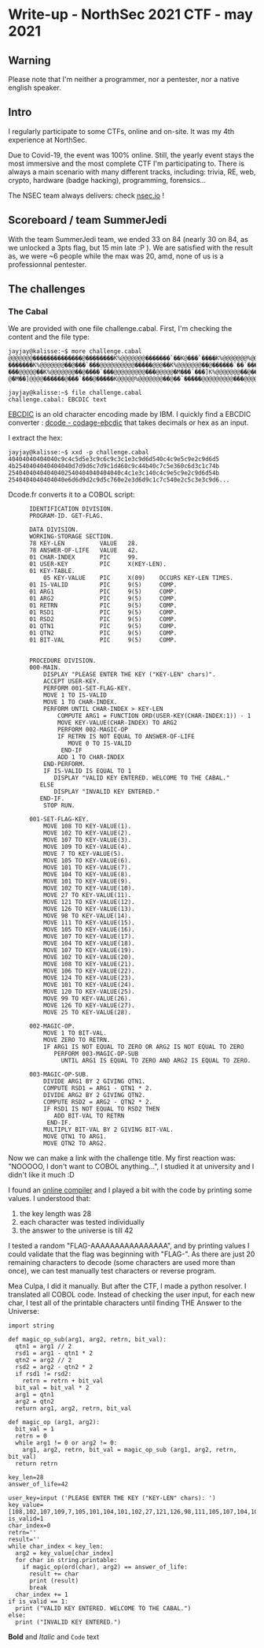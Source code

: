 # Write-up - NorthSec 2021 CTF - may 2021
## Warning
Please note that I'm neither a programmer, nor a pentester, nor a native english speaker.
## Intro
I regularly participate to some CTFs, online and on-site. 
It was my 4th experience at NorthSec.

Due to Covid-19, the event was 100% online. 
Still, the yearly event stays the most immersive and the most complete CTF I'm participating to.
There is always a main scenario with many different tracks, including: trivia, RE, web, crypto, hardware (badge hacking), programming, forensics...

The NSEC team always delivers: check [nsec.io](https://nsec.io) !
## Scoreboard / team SummerJedi
With the team SummerJedi team, we ended 33 on 84 (nearly 30 on 84, as we unlocked a 3pts flag, but 15 min late :P ). 
We are satisfied with the result as, we were ~6 people while the max was 20, amd, none of us is a professionnal pentester.
## The challenges
### The Cabal
We are provided with one file challenge.cabal.
First, I'm checking the content and the file type:
```
jayjay@kalisse:~$ more challenge.cabal 
@@@@@@@��������������@��������K%@@@@@@@�������`��K@���`����K%@@@@@@@%@@@@@@@����@��������K%@@@@@@@�������`�������@
�������K%@@@@@@@��@���`���@@@@@@@@@@�����@@@��K%@@@@@@@��@������`��`����@@@�����@@@��K%@@@@@@@��@����`�����@@@@@@@
���@@@@@��K%@@@@@@@��@����`���@@@@@@@@@���@@@@@�M���`���]K%@@@@@@@��@���`�����K%@@@@@@@@@@@��@���`�����@@@@���@@@@
@�M��]@@@@������@���`���@�����K@@@@@%@@@@@@@��@��`�����@@@@@@@@@���@@@@@�M�]@@@@@����K%@@@@@@@��@����@@@@@@@@@@@@@...

jayjay@kalisse:~$ file challenge.cabal 
challenge.cabal: EBCDIC text
```
[EBCDIC](https://en.wikipedia.org/wiki/EBCDIC) is an old character encoding made by IBM. 
I quickly find a EBCDIC converter : [dcode - codage-ebcdic](https://www.dcode.fr/codage-ebcdic) that takes decimals or hex as an input.

I extract the hex: 
```
jayjay@kalisse:~$ xxd -p challenge.cabal
40404040404040c9c4c5d5e3c9c6c9c3c1e3c9d6d540c4c9e5c9e2c9d6d5
4b2540404040404040d7d9d6c7d9c1d460c9c44b40c7c5e360c6d3c1c74b
25404040404040402540404040404040c4c1e3c140c4c9e5c9e2c9d6d54b
2540404040404040e6d6d9d2c9d5c760e2e3d6d9c1c7c540e2c5c3e3c9d6...
```
Dcode.fr converts it to a COBOL script:
```
      IDENTIFICATION DIVISION.
      PROGRAM-ID. GET-FLAG.
     
      DATA DIVISION.
      WORKING-STORAGE SECTION.
      78 KEY-LEN          VALUE   28.
      78 ANSWER-OF-LIFE   VALUE   42.
      01 CHAR-INDEX       PIC     99.
      01 USER-KEY         PIC     X(KEY-LEN).
      01 KEY-TABLE.
          05 KEY-VALUE    PIC     X(09)    OCCURS KEY-LEN TIMES.    
      01 IS-VALID         PIC     9(5)     COMP.
      01 ARG1             PIC     9(5)     COMP.
      01 ARG2             PIC     9(5)     COMP.
      01 RETRN            PIC     9(5)     COMP.
      01 RSD1             PIC     9(5)     COMP.
      01 RSD2             PIC     9(5)     COMP.
      01 QTN1             PIC     9(5)     COMP.
      01 QTN2             PIC     9(5)     COMP.
      01 BIT-VAL          PIC     9(5)     COMP.
         
     
      PROCEDURE DIVISION.
      000-MAIN.
          DISPLAY "PLEASE ENTER THE KEY ("KEY-LEN" chars)".
          ACCEPT USER-KEY.
          PERFORM 001-SET-FLAG-KEY.
          MOVE 1 TO IS-VALID
          MOVE 1 TO CHAR-INDEX.
          PERFORM UNTIL CHAR-INDEX > KEY-LEN
              COMPUTE ARG1 = FUNCTION ORD(USER-KEY(CHAR-INDEX:1)) - 1
              MOVE KEY-VALUE(CHAR-INDEX) TO ARG2
              PERFORM 002-MAGIC-OP
              IF RETRN IS NOT EQUAL TO ANSWER-OF-LIFE
                 MOVE 0 TO IS-VALID
               END-IF
              ADD 1 TO CHAR-INDEX
          END-PERFORM.
          IF IS-VALID IS EQUAL TO 1
             DISPLAY "VALID KEY ENTERED. WELCOME TO THE CABAL."
         ELSE
             DISPLAY "INVALID KEY ENTERED."
         END-IF.  
          STOP RUN.
     
      001-SET-FLAG-KEY.
          MOVE 108 TO KEY-VALUE(1).
          MOVE 102 TO KEY-VALUE(2).
          MOVE 107 TO KEY-VALUE(3).
          MOVE 109 TO KEY-VALUE(4).
          MOVE 7 TO KEY-VALUE(5).
          MOVE 105 TO KEY-VALUE(6).
          MOVE 101 TO KEY-VALUE(7).
          MOVE 104 TO KEY-VALUE(8).
          MOVE 101 TO KEY-VALUE(9).
          MOVE 102 TO KEY-VALUE(10).
          MOVE 27 TO KEY-VALUE(11).
          MOVE 121 TO KEY-VALUE(12).
          MOVE 126 TO KEY-VALUE(13).
          MOVE 98 TO KEY-VALUE(14).
          MOVE 111 TO KEY-VALUE(15).
          MOVE 105 TO KEY-VALUE(16).
          MOVE 107 TO KEY-VALUE(17).
          MOVE 104 TO KEY-VALUE(18).
          MOVE 107 TO KEY-VALUE(19).
          MOVE 102 TO KEY-VALUE(20).
          MOVE 108 TO KEY-VALUE(21).
          MOVE 106 TO KEY-VALUE(22).
          MOVE 124 TO KEY-VALUE(23).
          MOVE 101 TO KEY-VALUE(24).
          MOVE 120 TO KEY-VALUE(25).
          MOVE 99 TO KEY-VALUE(26).
          MOVE 126 TO KEY-VALUE(27).
          MOVE 25 TO KEY-VALUE(28).
         
      002-MAGIC-OP.
          MOVE 1 TO BIT-VAL.
          MOVE ZERO TO RETRN.
          IF ARG1 IS NOT EQUAL TO ZERO OR ARG2 IS NOT EQUAL TO ZERO
             PERFORM 003-MAGIC-OP-SUB
               UNTIL ARG1 IS EQUAL TO ZERO AND ARG2 IS EQUAL TO ZERO.
     
      003-MAGIC-OP-SUB.
          DIVIDE ARG1 BY 2 GIVING QTN1.
          COMPUTE RSD1 = ARG1 - QTN1 * 2.
          DIVIDE ARG2 BY 2 GIVING QTN2.
          COMPUTE RSD2 = ARG2 - QTN2 * 2.
          IF RSD1 IS NOT EQUAL TO RSD2 THEN
             ADD BIT-VAL TO RETRN
           END-IF.
          MULTIPLY BIT-VAL BY 2 GIVING BIT-VAL.
          MOVE QTN1 TO ARG1.
          MOVE QTN2 TO ARG2. 
```
Now we can make a link with the challenge title. 
My first reaction was: "NOOOOO, I don't want to COBOL anything...", I studied it at university and I didn't like it much :D

I found an [online compiler](https://paiza.io/en/projects/new?language=cobol) and I played a bit with the code by printing some values.
I understood that:
1. the key length was 28
2. each character was tested individually
3. the answer to the universe is till 42

I tested a random "FLAG-AAAAAAAAAAAAAAAA", and by printing values I could validate that the flag was beginning with "FLAG-".
As there are just 20 remaining characters to decode (some characters are used more than once), we can test manually test characters or reverse program.

Mea Culpa, I did it manually.
But after the CTF, I made a python resolver. 
I translated all COBOL code. Instead of checking the user input, for each new char, I test all of the printable characters until finding THE Answer to the Universe:
```
import string

def magic_op_sub(arg1, arg2, retrn, bit_val):
  qtn1 = arg1 // 2
  rsd1 = arg1 - qtn1 * 2
  qtn2 = arg2 // 2
  rsd2 = arg2 - qtn2 * 2
  if rsd1 != rsd2:
    retrn = retrn + bit_val
  bit_val = bit_val * 2
  arg1 = qtn1
  arg2 = qtn2
  return arg1, arg2, retrn, bit_val

def magic_op (arg1, arg2):
  bit_val = 1
  retrn = 0
  while arg1 != 0 or arg2 != 0:
    arg1, arg2, retrn, bit_val = magic_op_sub (arg1, arg2, retrn, bit_val)
  return retrn

key_len=28
answer_of_life=42

user_key=input ('PLEASE ENTER THE KEY ("KEY-LEN" chars): ')
key_value=[108,102,107,109,7,105,101,104,101,102,27,121,126,98,111,105,107,104,107,102,108,106,124,101,120,99,126,25]
is_valid=1
char_index=0
retrn=''
result=''
while char_index < key_len:
  arg2 = key_value[char_index]
  for char in string.printable:
    if magic_op(ord(char), arg2) == answer_of_life:
      result += char
      print (result)
      break
  char_index += 1
if is_valid == 1:
  print ("VALID KEY ENTERED. WELCOME TO THE CABAL.")
else:
  print ("INVALID KEY ENTERED.")
```

**Bold** and _Italic_ and `Code` text
